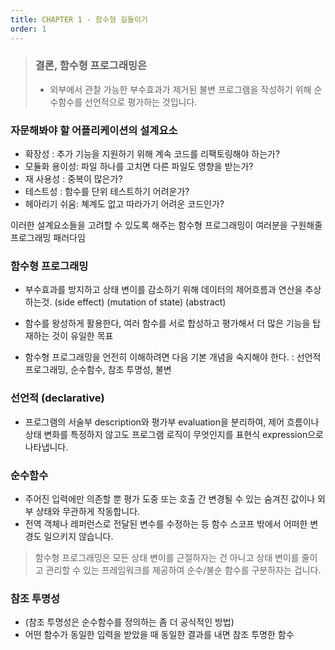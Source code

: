 ```yaml
---
title: CHAPTER 1 - 함수형 길들이기
order: 1
---
```


> 
> ### 결론, 함수형 프로그래밍은
> 
> - 외부에서 관찰 가능한 부수효과가 제거된 불변 프로그램을 작성하기 위해 순수함수를 선언적으로 평가하는 것입니다.
> 

### 자문해봐야 할 어플리케이션의 설계요소

- 확장성 : 추가 기능을 지원하기 위해 계속 코드를 리팩토링해야 하는가?
- 모듈화 용이성: 파일 하나를 고치면 다른 파일도 영향을 받는가?
- 재 사용성 : 중복이 많은가?
- 테스트성 : 함수를 단위 테스트하기 어려운가?
- 헤아리기 쉬움: 쳬계도 없고 따라가기 어려운 코드인가?

이러한 설계요소들을 고려할 수 있도록 해주는 
함수형 프로그래밍이 여러분을 구원해줄 프로그래밍 패러다임 


### 함수형 프로그래밍

- 부수효과를 방지하고 상태 변이를 감소하기 위해 데이터의 제어흐름과 연산을 추상하는것.
  (side effect)
  (mutation of state)
  (abstract)

- 함수를 왕성하게 활용한다, 여러 함수를 서로 합성하고 평가해서 더 많은 기능을 탑재하는 것이 유일한 목표

- 함수형 프로그래밍을 언전히 이해하려면 다음 기본 개념을 숙지해야 한다. : 선언적 프로그래밍, 순수함수, 참조 투명성, 불변


### 선언적 (declarative)

- 프로그램의 서술부 description와 평가부 evaluation을 분리하여, 제어 흐름이나 상태 변화를 특정하지 않고도 프로그램 로직이 무엇인지를
  표현식 expression으로 나타냅니다.

### 순수함수

- 주어진 입력에만 의존할 뿐 평가 도중 또는 호출 간 변경될 수 있는 숨겨진 값이나 외부 상태와 무관하게 작동합니다.
- 전역 객체나 레퍼런스로 전달된 변수를 수정하는 등 함수 스코프 밖에서 어떠한 변경도 일으키지 않습니다.

> 함수형 프로그래밍은 모든 상태 변이를 근절하자는 건 아니고
> 상태 변이를 줄이고 관리할 수 있는 프레임워크를 제공하여 순수/불순 함수를 구분하자는 겁니다.

### 참조 투명성

- (참조 투명성은 순수함수를 정의하는 좀 더 공식적인 방법)
- 어떤 함수가 동일한 입력을 받았을 때 동일한 결과를 내면 참조 투명한 함수



